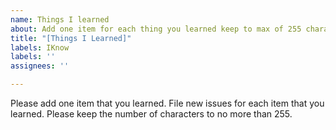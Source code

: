 ```yaml
---
name: Things I learned
about: Add one item for each thing you learned keep to max of 255 characters
title: "[Things I Learned]"
labels: IKnow
labels: ''
assignees: ''

---
```


Please add one item that you learned.  File new issues for each item that you learned.  Please keep the number of characters to no more than 255.
